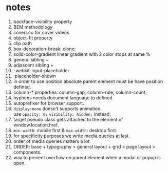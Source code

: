# notes

1. backface-visibility property
2. BEM methodology
3. coverr.co for cover videos
4. object-fit property
5. clip path
6. box-decoration-break: clone;
7. solid-color-gradient linear gradient with 2 color stops at same %
8. general sibling ~
9. adjascent sibling +
10. -webkit-input-placeholder
11. :placeholder-shown 
12. in order to use position absolute parent element must be have position defined.
13. column-* properties: column-gap, column-rule, column-count;
14. hyphens needs document language to defined.
15. autoprefixer for browser support.
16. ```display:none``` doesn't supports animation. \
use ```opacity: 0;``` ```visibility: hidden;``` instead.
17. target pseudo class gets attached to the element of window.location.href.
18. ```min-width```: mobile first & ```max-width```: desktop first.
19. for specificity purposes we write media queries at last.
20. order of media queries matters a lot.
21. ORDER: base + typography > general layout + grid > page layout > components.
22. way to prevent overflow on parent element when a modal or popup is open.